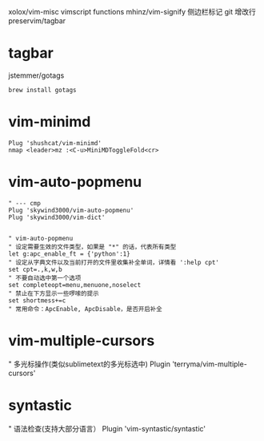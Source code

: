 xolox/vim-misc      vimscript functions
mhinz/vim-signify   侧边栏标记 git 增改行
preservim/tagbar










# tagbar

jstemmer/gotags

```
brew install gotags
```


# vim-minimd

```
Plug 'shushcat/vim-minimd'
nmap <leader>mz :<C-u>MiniMDToggleFold<cr>
```

# vim-auto-popmenu

```
" --- cmp
Plug 'skywind3000/vim-auto-popmenu'
Plug 'skywind3000/vim-dict'


" vim-auto-popmenu
" 设定需要生效的文件类型，如果是 "*" 的话，代表所有类型
let g:apc_enable_ft = {'python':1}
" 设定从字典文件以及当前打开的文件里收集补全单词，详情看 ':help cpt'
set cpt=.,k,w,b
" 不要自动选中第一个选项
set completeopt=menu,menuone,noselect
" 禁止在下方显示一些啰嗦的提示
set shortmess+=c
" 常用命令：ApcEnable, ApcDisable，是否开启补全
```

# vim-multiple-cursors

" 多光标操作(类似sublimetext的多光标选中)
Plugin 'terryma/vim-multiple-cursors'

#  syntastic

" 语法检查(支持大部分语言）
Plugin 'vim-syntastic/syntastic'


